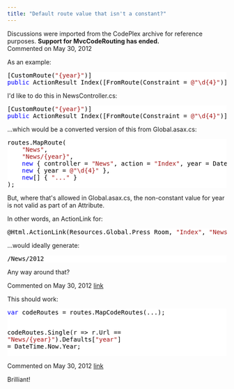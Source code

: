 ```yaml
---
title: "Default route value that isn't a constant?"
---
```

<div class="note">
   Discussions were imported from the CodePlex archive for reference purposes. <b>Support for MvcCodeRouting has ended.</b></div>
<div id="post842807" class="discussion-comment op">
   <div class="discussion-header">Commented on 
      <time datetime="2012-05-30T13:48:50.373-07:00" title="2012-05-30T13:48:50.373-07:00">May 30, 2012</time>
   </div>
   <div class="discussion-message">
<p>As an example:</p>
<div style="color:black; background-color:white">
<pre>[CustomRoute(<span style="color:#a31515">&quot;{year}&quot;</span>)]
<span style="color:blue">public</span> ActionResult Index([FromRoute(Constraint = <span style="color:#a31515">@&quot;\d{4}&quot;</span>)]<span style="color:blue">int</span> year){}
</pre>
</div>
<p>I'd like to do this in NewsController.cs:</p>
<div style="color:black; background-color:white">
<pre>[CustomRoute(<span style="color:#a31515">&quot;{year}&quot;</span>)]
<span style="color:blue">public</span> ActionResult Index([FromRoute(Constraint = <span style="color:#a31515">@&quot;\d{4}&quot;</span>)]<span style="color:blue">int</span> year = DateTime.Now.Year){}
</pre>
</div>
<p>...which would be a converted version of this from Global.asax.cs:</p>
<div style="color:black; background-color:white">
<pre>routes.MapRoute(
	<span style="color:#a31515">&quot;News&quot;</span>,
	<span style="color:#a31515">&quot;News/{year}&quot;</span>,
	<span style="color:blue">new</span> { controller = <span style="color:#a31515">&quot;News&quot;</span>, action = <span style="color:#a31515">&quot;Index&quot;</span>, year = DateTime.Now.Year },
	<span style="color:blue">new</span> { year = <span style="color:#a31515">@&quot;\d{4}&quot;</span> },
	<span style="color:blue">new</span>[] { <span style="color:#a31515">&quot;...&quot;</span> }
);
</pre>
</div>
<p>But, where that's allowed in Global.asax.cs, the non-constant value for year is not valid as part of an Attribute.</p>
<p>In other words, an ActionLink for:</p>
<div style="color:black; background-color:white">
<pre>@Html.ActionLink(Resources.Global.Press_Room, <span style="color:#a31515">&quot;Index&quot;</span>, <span style="color:#a31515">&quot;News&quot;</span>)
</pre>
</div>
<p>...would ideally generate:</p>
<div style="color:black; background-color:white">
<pre>/News/2012</pre>
</div>
<p>Any way around that?</p>
</div>
</div>
<div id="post842823" class="discussion-comment marked-as-answer">
   <div class="discussion-header">Commented on 
      <time datetime="2012-05-30T14:15:15.62-07:00" title="2012-05-30T14:15:15.62-07:00">May 30, 2012</time> <a href="#post842823" class="post-link">link</a></div>
   <div class="discussion-message"><p>This should work:</p>
<p>
<div style="color: black; background-color: white;">
<pre><span style="color: blue;">var</span> codeRoutes = routes.MapCodeRoutes(...);

codeRoutes.Single(r =&gt; r.Url == <span style="color: #a31515;">"News/{year}"</span>).Defaults[<span style="color: #a31515;">"year"</span>] = DateTime.Now.Year;
</pre>
</div>
</p></div>
</div>
<div id="post842830" class="discussion-comment">
   <div class="discussion-header">Commented on 
      <time datetime="2012-05-30T14:29:39.78-07:00" title="2012-05-30T14:29:39.78-07:00">May 30, 2012</time> <a href="#post842830" class="post-link">link</a></div>
   <div class="discussion-message"><p>Brilliant!</p></div>
</div>